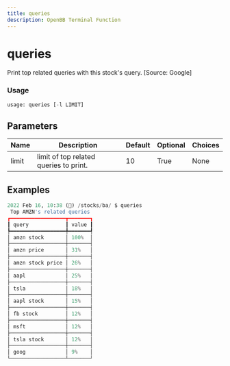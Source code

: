 ```yaml
---
title: queries
description: OpenBB Terminal Function
---
```


# queries

Print top related queries with this stock's query. [Source: Google]

### Usage 
```python
usage: queries [-l LIMIT]
```

## Parameters

| Name | Description | Default | Optional | Choices |
| ---- | ----------- | ------- | -------- | ------- |
| limit | limit of top related queries to print. | 10 | True | None |


## Examples

```python
2022 Feb 16, 10:38 (🦋) /stocks/ba/ $ queries
 Top AMZN's related queries
┏━━━━━━━━━━━━━━━━━━┳━━━━━━━┓
┃ query            ┃ value ┃
┡━━━━━━━━━━━━━━━━━━╇━━━━━━━┩
│ amzn stock       │ 100%  │
├──────────────────┼───────┤
│ amzn price       │ 31%   │
├──────────────────┼───────┤
│ amzn stock price │ 26%   │
├──────────────────┼───────┤
│ aapl             │ 25%   │
├──────────────────┼───────┤
│ tsla             │ 18%   │
├──────────────────┼───────┤
│ aapl stock       │ 15%   │
├──────────────────┼───────┤
│ fb stock         │ 12%   │
├──────────────────┼───────┤
│ msft             │ 12%   │
├──────────────────┼───────┤
│ tsla stock       │ 12%   │
├──────────────────┼───────┤
│ goog             │ 9%    │
└──────────────────┴───────┘
```

